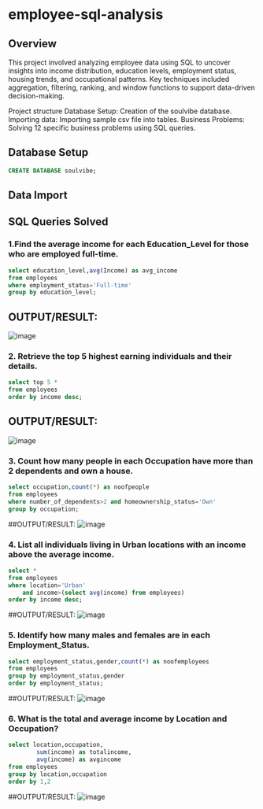 # employee-sql-analysis
## Overview
This project involved analyzing employee data using SQL to uncover insights into income distribution, education levels, employment status, housing trends, and occupational patterns. Key techniques included aggregation, filtering, ranking, and window functions to support data-driven decision-making.

Project structure
Database Setup: Creation of the soulvibe database.
Importing data: Importing sample csv file into tables.
Business Problems: Solving 12 specific business problems using SQL queries.

## Database Setup
```sql
CREATE DATABASE soulvibe;
```
## Data Import

## SQL Queries Solved
### 1.Find the average income for each Education_Level for those who are employed full-time.
```sql
select education_level,avg(Income) as avg_income
from employees
where employment_status='Full-time'
group by education_level;
```
## OUTPUT/RESULT:

![image](https://github.com/user-attachments/assets/14b87eae-6d80-4e7e-a137-2b31be0b9bda)

### 2. Retrieve the top 5 highest earning individuals and their details.
``` sql
select top 5 *
from employees
order by income desc;
```

## OUTPUT/RESULT:
![image](https://github.com/user-attachments/assets/7c1258bc-102e-4d73-9d4d-d23304ac4153)

### 3. Count how many people in each Occupation have more than 2 dependents and own a house.
``` sql
select occupation,count(*) as noofpeople
from employees
where number_of_dependents>2 and homeownership_status='Own'
group by occupation;
```
##OUTPUT/RESULT:
![image](https://github.com/user-attachments/assets/65670090-7a5e-43ca-b455-7a9f3633e5d2)

### 4. List all individuals living in Urban locations with an income above the average income.

```sql
select *
from employees
where location='Urban'
	and income>(select avg(income) from employees)
order by income desc;
```
##OUTPUT/RESULT:
![image](https://github.com/user-attachments/assets/9e07fa2e-c6a6-4d22-87bf-14c5e5b910fb)

### 5. Identify how many males and females are in each Employment_Status.

```SQL
select employment_status,gender,count(*) as noofemployees
from employees
group by employment_status,gender
order by employment_status;
```
##OUTPUT/RESULT:
![image](https://github.com/user-attachments/assets/83edc868-8231-41e8-9f04-a39d02b1364a)

### 6. What is the total and average income by Location and Occupation?

```SQL
select location,occupation,
		sum(income) as totalincome,
		avg(income) as avgincome
from employees
group by location,occupation
order by 1,2
```
##OUTPUT/RESULT:
![image](https://github.com/user-attachments/assets/6579d2c9-0472-45b8-859b-faaa015acf2a)



